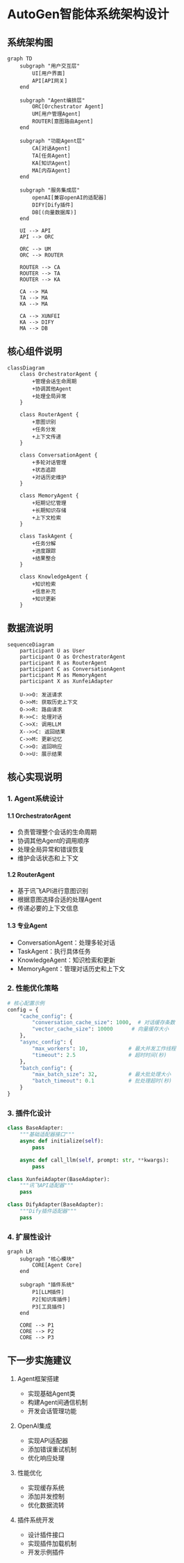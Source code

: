# AutoGen智能体系统架构设计

## 系统架构图

```mermaid
graph TD
    subgraph "用户交互层"
        UI[用户界面]
        API[API网关]
    end

    subgraph "Agent编排层"
        ORC[Orchestrator Agent]
        UM[用户管理Agent]
        ROUTER[意图路由Agent]
    end

    subgraph "功能Agent层"
        CA[对话Agent]
        TA[任务Agent]
        KA[知识Agent]
        MA[内存Agent]
    end

    subgraph "服务集成层"
        openAI[兼容openAI的适配器]
        DIFY[Dify插件]
        DB[(向量数据库)]
    end

    UI --> API
    API --> ORC

    ORC --> UM
    ORC --> ROUTER

    ROUTER --> CA
    ROUTER --> TA
    ROUTER --> KA

    CA --> MA
    TA --> MA
    KA --> MA

    CA --> XUNFEI
    KA --> DIFY
    MA --> DB
```

## 核心组件说明

```mermaid
classDiagram
    class OrchestratorAgent {
        +管理会话生命周期
        +协调其他Agent
        +处理全局异常
    }

    class RouterAgent {
        +意图识别
        +任务分发
        +上下文传递
    }

    class ConversationAgent {
        +多轮对话管理
        +状态追踪
        +对话历史维护
    }

    class MemoryAgent {
        +短期记忆管理
        +长期知识存储
        +上下文检索
    }

    class TaskAgent {
        +任务分解
        +进度跟踪
        +结果整合
    }

    class KnowledgeAgent {
        +知识检索
        +信息补充
        +知识更新
    }
```

## 数据流说明

```mermaid
sequenceDiagram
    participant U as User
    participant O as OrchestratorAgent
    participant R as RouterAgent
    participant C as ConversationAgent
    participant M as MemoryAgent
    participant X as XunfeiAdapter

    U->>O: 发送请求
    O->>M: 获取历史上下文
    O->>R: 路由请求
    R->>C: 处理对话
    C->>X: 调用LLM
    X-->>C: 返回结果
    C->>M: 更新记忆
    C->>O: 返回响应
    O->>U: 展示结果
```

## 核心实现说明

### 1. Agent系统设计

#### 1.1 OrchestratorAgent
- 负责管理整个会话的生命周期
- 协调其他Agent的调用顺序
- 处理全局异常和错误恢复
- 维护会话状态和上下文

#### 1.2 RouterAgent
- 基于讯飞API进行意图识别
- 根据意图选择合适的处理Agent
- 传递必要的上下文信息

#### 1.3 专业Agent
- ConversationAgent：处理多轮对话
- TaskAgent：执行具体任务
- KnowledgeAgent：知识检索和更新
- MemoryAgent：管理对话历史和上下文

### 2. 性能优化策略

```python
# 核心配置示例
config = {
    "cache_config": {
        "conversation_cache_size": 1000,  # 对话缓存条数
        "vector_cache_size": 10000      # 向量缓存大小
    },
    "async_config": {
        "max_workers": 10,             # 最大并发工作线程
        "timeout": 2.5                 # 超时时间(秒)
    },
    "batch_config": {
        "max_batch_size": 32,          # 最大批处理大小
        "batch_timeout": 0.1           # 批处理超时(秒)
    }
}
```

### 3. 插件化设计

```python
class BaseAdapter:
    """基础适配器接口"""
    async def initialize(self):
        pass

    async def call_llm(self, prompt: str, **kwargs):
        pass

class XunfeiAdapter(BaseAdapter):
    """讯飞API适配器"""
    pass

class DifyAdapter(BaseAdapter):
    """Dify插件适配器"""
    pass
```

### 4. 扩展性设计

```mermaid
graph LR
    subgraph "核心模块"
        CORE[Agent Core]
    end

    subgraph "插件系统"
        P1[LLM插件]
        P2[知识库插件]
        P3[工具插件]
    end

    CORE --> P1
    CORE --> P2
    CORE --> P3
```

## 下一步实施建议

1. Agent框架搭建
   - 实现基础Agent类
   - 构建Agent间通信机制
   - 开发会话管理功能

2. OpenAI集成
   - 实现API适配器
   - 添加错误重试机制
   - 优化响应处理

3. 性能优化
   - 实现缓存系统
   - 添加并发控制
   - 优化数据流转

4. 插件系统开发
   - 设计插件接口
   - 实现插件加载机制
   - 开发示例插件